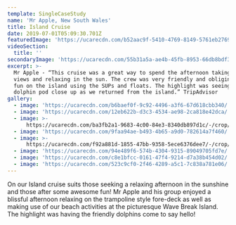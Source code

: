```yaml
---
template: SingleCaseStudy
name: 'Mr Apple, New South Wales'
title: Island Cruise
date: 2019-07-01T05:09:30.701Z
featuredImage: 'https://ucarecdn.com/b52aac9f-5410-4769-8149-5761eb27696b/'
videoSection:
  title: ''
secondaryImage: 'https://ucarecdn.com/55b31a5a-ae4b-45fb-8953-66db8bdf376f/'
excerpt: >-
  Mr Apple - “This cruise was a great way to spend the afternoon taking in the
  views and relaxing in the sun. The crew was very friendly and obliging. It was
  fun on the island using the SUPs and floats. The highlight was seeing a
  dolphin pod close up as we returned from the island.” TripAdvisor
gallery:
  - image: 'https://ucarecdn.com/b6baef0f-9c92-4496-a3f6-67d618cbb340/'
  - image: 'https://ucarecdn.com/12eb622b-d3c3-4534-ae98-2ca818e42dca/'
  - image: >-
      https://ucarecdn.com/ba3fb2a1-9683-4c00-84e3-8340db897d1c/-/crop/609x672/0,124/-/preview/
  - image: 'https://ucarecdn.com/9faa94ae-b493-4b65-a9d0-782614a7f460/'
  - image: >-
      https://ucarecdn.com/f92a881d-1855-47bb-9358-5ece6376dee7/-/crop/1021x1260/0,120/-/preview/
  - image: 'https://ucarecdn.com/94e489f6-574b-4304-9315-89049705fd7e/'
  - image: 'https://ucarecdn.com/c8e1bfcc-0161-47f4-9214-d7a38b454d02/'
  - image: 'https://ucarecdn.com/523c9cf0-2f46-4289-a5c1-7c838a781e06/'
---
```

On our Island cruise suits those seeking a relaxing afternoon in the sunshine and those after some awesome fun! Mr Apple and his group enjoyed a blissful afternoon relaxing on the trampoline style fore-deck as well as making use of our beach activities at the picturesque Wave Break Island. The highlight was having the friendly dolphins come to say hello!
